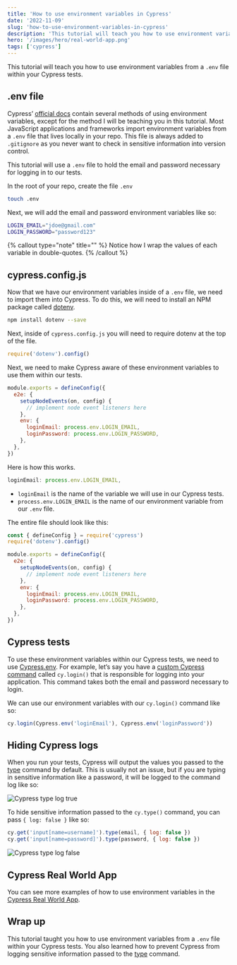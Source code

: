 ```yaml
---
title: 'How to use environment variables in Cypress'
date: '2022-11-09'
slug: 'how-to-use-environment-variables-in-cypress'
description: 'This tutorial will teach you how to use environment variables from a `.env` file within your Cypress tests.'
hero: '/images/hero/real-world-app.png'
tags: ['cypress']
---
```


This tutorial will teach you how to use environment variables from a `.env` file within your Cypress tests.

## .env file

Cypress’ [official docs](https://docs.cypress.io/guides/guides/environment-variables) contain several methods of using environment variables, except for the method I will be teaching you in this tutorial. Most JavaScript applications and frameworks import environment variables from a `.env` file that lives locally in your repo. This file is always added to `.gitignore` as you never want to check in sensitive information into version control.

This tutorial will use a `.env` file to hold the email and password necessary for logging in to our tests.

In the root of your repo, create the file `.env`

```bash
touch .env
```

Next, we will add the email and password environment variables like so:

```bash
LOGIN_EMAIL="jdoe@gmail.com"
LOGIN_PASSWORD="password123"
```

{% callout type="note" title="" %}
Notice how I wrap the values of each variable in double-quotes.
{% /callout %}

## cypress.config.js

Now that we have our environment variables inside of a `.env` file, we need to import them into Cypress. To do this, we will need to install an NPM package called [dotenv](https://www.npmjs.com/package/dotenv).

```bash
npm install dotenv --save
```

Next, inside of `cypress.config.js` you will need to require dotenv at the top of the file.

```js
require('dotenv').config()
```

Next, we need to make Cypress aware of these environment variables to use them within our tests.

```js
module.exports = defineConfig({
  e2e: {
    setupNodeEvents(on, config) {
      // implement node event listeners here
    },
    env: {
      loginEmail: process.env.LOGIN_EMAIL,
      loginPassword: process.env.LOGIN_PASSWORD,
    },
  },
})
```

Here is how this works.

```js
loginEmail: process.env.LOGIN_EMAIL,
```

- `loginEmail` is the name of the variable we will use in our Cypress tests.
- `process.env.LOGIN_EMAIL` is the name of our environment variable from our `.env` file.

The entire file should look like this:

```js
const { defineConfig } = require('cypress')
require('dotenv').config()

module.exports = defineConfig({
  e2e: {
    setupNodeEvents(on, config) {
      // implement node event listeners here
    },
    env: {
      loginEmail: process.env.LOGIN_EMAIL,
      loginPassword: process.env.LOGIN_PASSWORD,
    },
  },
})
```

## Cypress tests

To use these environment variables within our Cypress tests, we need to use [Cypress.env](https://docs.cypress.io/api/cypress-api/env). For example, let’s say you have a [custom Cypress command](https://docs.cypress.io/api/cypress-api/custom-commands) called `cy.login()` that is responsible for logging into your application. This command takes both the email and password necessary to login.

We can use our environment variables with our `cy.login()` command like so:

```js
cy.login(Cypress.env('loginEmail'), Cypress.env('loginPassword'))
```

## Hiding Cypress logs

When you run your tests, Cypress will output the values you passed to the [type](https://docs.cypress.io/api/commands/type) command by default. This is usually not an issue, but if you are typing in sensitive information like a password, it will be logged to the command log like so:

![Cypress type log true](/images/cypress-environment-variables/cypress-type-log-true.webp)

To hide sensitive information passed to the `cy.type()` command, you can pass `{ log: false }` like so:

```js
cy.get('input[name=username]').type(email, { log: false })
cy.get('input[name=password]').type(password, { log: false })
```

![Cypress type log false](/images/cypress-environment-variables/cypress-type-log-false.webp)

## Cypress Real World App

You can see more examples of how to use environment variables in the [Cypress Real World App](https://github.com/cypress-io/cypress-realworld-app).

## Wrap up

This tutorial taught you how to use environment variables from a `.env` file within your Cypress tests. You also learned how to prevent Cypress from logging sensitive information passed to the [type](https://docs.cypress.io/api/commands/type) command.
